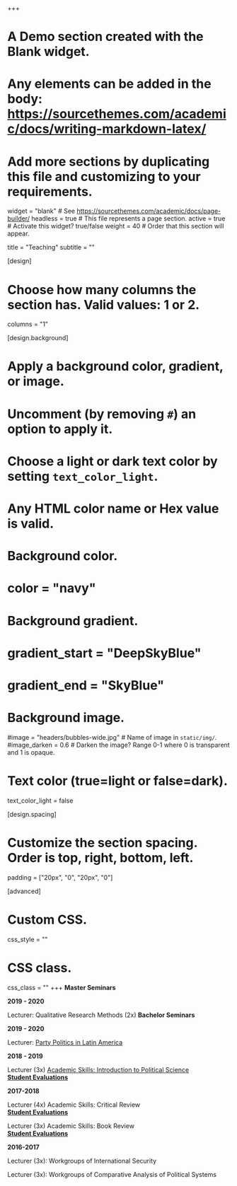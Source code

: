 +++
# A Demo section created with the Blank widget.
# Any elements can be added in the body: https://sourcethemes.com/academic/docs/writing-markdown-latex/
# Add more sections by duplicating this file and customizing to your requirements.

widget = "blank"  # See https://sourcethemes.com/academic/docs/page-builder/
headless = true  # This file represents a page section.
active = true  # Activate this widget? true/false
weight = 40  # Order that this section will appear.

title = "Teaching"
subtitle = ""

[design]
  # Choose how many columns the section has. Valid values: 1 or 2.
  columns = "1"

[design.background]
  # Apply a background color, gradient, or image.
  #   Uncomment (by removing `#`) an option to apply it.
  #   Choose a light or dark text color by setting `text_color_light`.
  #   Any HTML color name or Hex value is valid.

  # Background color.
  # color = "navy"
  
  # Background gradient.
  # gradient_start = "DeepSkyBlue"
  # gradient_end = "SkyBlue"
  
  # Background image.
  #image = "headers/bubbles-wide.jpg"  # Name of image in `static/img/`.
  #image_darken = 0.6  # Darken the image? Range 0-1 where 0 is transparent and 1 is opaque.

  # Text color (true=light or false=dark).
  text_color_light = false

[design.spacing]
  # Customize the section spacing. Order is top, right, bottom, left.
  padding = ["20px", "0", "20px", "0"]

[advanced]
 # Custom CSS. 
 css_style = ""
 
 # CSS class.
 css_class = ""
+++
**Master Seminars**

**2019 - 2020** 

Lecturer: Qualitative Research Methods (2x)
**Bachelor Seminars**

**2019 - 2020** 

Lecturer: [Party Politics in Latin America](https://studiegids.universiteitleiden.nl/courses/97255/party-politics-in-latin-america)

**2018 - 2019**

Lecturer (3x) [Academic Skills: Introduction to Political Science](https://studiegids.universiteitleiden.nl/en/courses/78853/introduction-to-political-science) <br>
[**Student Evaluations**](https://www.dropbox.com/s/yxci2quspg1r1dw/Evaluations%202018-2019.pdf?dl=0)

**2017-2018**

Lecturer (4x) Academic Skills: Critical Review <br>
[**Student Evaluations**](https://www.dropbox.com/s/gxif91l60e3yjy5/Work%20Group%20Evaluation%20DDG%20Skills%204%20nc.pdf?dl=0)

Lecturer (3x) Academic Skills: Book Review <br>
[**Student Evaluations**](https://www.dropbox.com/s/k80irczuj0a2yxr/Work%20Group%20Evaluation%20DDG%20Skills%203%20nc.pdf?dl=0)

**2016-2017**

Lecturer (3x): Workgroups of International Security 

Lecturer (3x): Workgroups of Comparative Analysis of Political Systems

